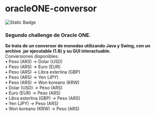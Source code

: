 # oracleONE-conversor
<img alt="Static Badge" src="https://img.shields.io/badge/oracle-one-orange">
<b> <h3> Segundo challenge de Oracle ONE.  </h3> </b> 
<b> Se trata de un conversor de monedas utilizando Java y Swing, con un archivo .jar ejecutable (1.8) y su GUI interactuable. </b> <br>
Conversiones disponibles:<br>
  • Peso (ARS) -> Dolar (USD)<br>
  • Peso (ARS) -> Euro (EUR)<br>
  • Peso (ARS) -> Libra esterlina (GBP)<br>
  • Peso (ARS) -> Yen (JPY)<br>
  • Peso (ARS) -> Won koreano (KRW)<br>
  • Dolar (USD) -> Peso (ARS)<br>
  • Euro (EUR) -> Peso (ARS)<br>
  • Libra esterlina (GBP) -> Peso (ARS)<br>
  • Yen (JPY) -> Peso (ARS)<br>
  • Won koreano (KRW) -> Peso (ARS)<br>

